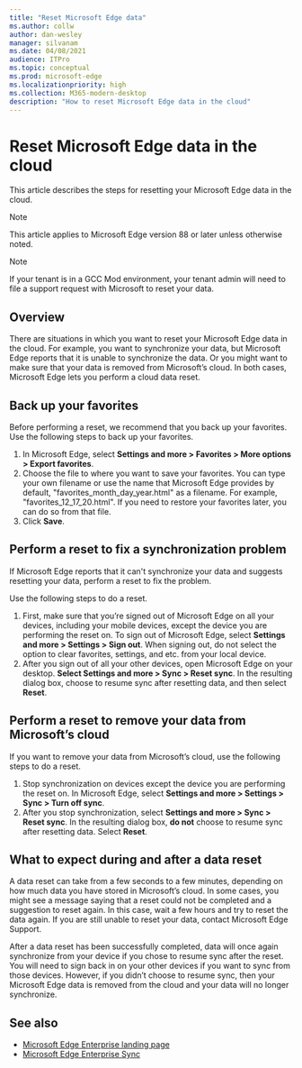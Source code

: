 ```yaml
---
title: "Reset Microsoft Edge data"
ms.author: collw
author: dan-wesley
manager: silvanam
ms.date: 04/08/2021
audience: ITPro
ms.topic: conceptual
ms.prod: microsoft-edge
ms.localizationpriority: high
ms.collection: M365-modern-desktop
description: "How to reset Microsoft Edge data in the cloud"
---
```


# Reset Microsoft Edge data in the cloud

This article describes the steps for resetting your Microsoft Edge data in the cloud.

> [!NOTE]
> This article applies to Microsoft Edge version 88 or later unless otherwise noted.

> [!NOTE]
> If your tenant is in a GCC Mod environment, your tenant admin will need to file a support request with Microsoft to reset your data.

## Overview

There are situations in which you want to reset your Microsoft Edge data in the cloud. For example,  you want to synchronize your data, but Microsoft Edge reports that it is unable to synchronize the data. Or you might want to make sure that your data is removed from Microsoft’s cloud. In both cases, Microsoft Edge lets you perform a cloud data reset.

## Back up your favorites

Before performing a reset, we recommend that you back up your favorites. Use the following steps to back up your favorites.

1. In Microsoft Edge, select **Settings and more > Favorites > More options > Export favorites**.
2. Choose the file to where you want to save your favorites. You can type your own filename or use the name that Microsoft Edge provides by default,  "favorites_month_day_year.html" as a filename. For example, "favorites_12_17_20.html". If you need to restore your favorites later, you can do so from that file.
3. Click **Save**.

## Perform a reset to fix a synchronization problem

If Microsoft Edge reports that it can't synchronize your data and suggests resetting your data, perform a reset to fix the problem.

Use the following steps to do a reset.

1. First, make sure that you’re signed out of Microsoft Edge on all your devices, including your mobile devices, except the device you are performing the reset on. To sign out of Microsoft Edge, select **Settings and more > Settings > Sign out**. When signing out, do not select the option to clear favorites, settings, and etc. from your local device.
2. After you sign out of all your other devices, open Microsoft Edge on your desktop. **Select Settings and more > Sync > Reset sync**. In the resulting dialog box, choose to resume sync after resetting data, and then select **Reset**.

## Perform a reset to remove your data from Microsoft’s cloud

If you want to remove your data from Microsoft’s cloud, use the following steps to do a reset.

1. Stop synchronization on devices except the device you are performing the reset on.  In Microsoft Edge, select **Settings and more > Settings > Sync > Turn off sync**.  
2. After you stop synchronization, select **Settings and more > Sync > Reset sync**. In the resulting dialog box, **do not** choose to resume sync after resetting data. Select **Reset**.

## What to expect during and after a data reset

A data reset can take from a few seconds to a few minutes, depending on how much data you have stored in Microsoft’s cloud. In some cases, you might see a message saying that a reset could not be completed and a suggestion to reset again. In this case, wait a few hours and try to reset the data again. If you are still unable to reset your data, contact Microsoft Edge Support.

After a data reset has been successfully completed, data will once again synchronize from your device if you chose to resume sync after the reset. You will need to sign back in on your other devices if you want to sync from those devices. However, if you didn’t choose to resume sync, then your Microsoft Edge data is removed from the cloud and your data will no longer synchronize.

## See also

- [Microsoft Edge Enterprise landing page](https://aka.ms/EdgeEnterprise)
- [Microsoft Edge Enterprise Sync](microsoft-edge-enterprise-sync.md)